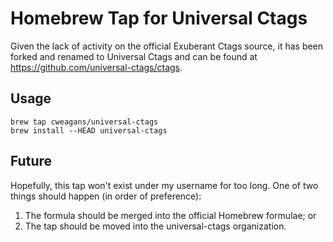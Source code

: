 # Homebrew Tap for Universal Ctags

Given the lack of activity on the official Exuberant Ctags source,
it has been forked and renamed to Universal Ctags and can be found
at https://github.com/universal-ctags/ctags.

## Usage

```
brew tap cweagans/universal-ctags
brew install --HEAD universal-ctags
```

## Future

Hopefully, this tap won't exist under my username for too long. One of two
things should happen (in order of preference):

1. The formula should be merged into the official Homebrew formulae; or
2. The tap should be moved into the universal-ctags organization.

